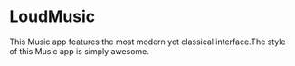 # LoudMusic

This Music app features the most modern yet classical interface.The style of this Music app is simply awesome.

